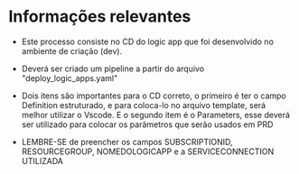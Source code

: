 # Informações relevantes
- Este processo consiste no CD do logic app que foi desenvolvido no ambiente de criação (dev). 

- Deverá ser criado um pipeline a partir do arquivo "deploy_logic_apps.yaml"

- Dois itens são importantes para o CD correto, o primeiro é ter o campo Definition estruturado, e para coloca-lo no arquivo template, será melhor utilizar o Vscode. E o segundo item é o Parameters, esse deverá ser utilizado para colocar os parâmetros que serão usados em PRD

- LEMBRE-SE de preencher os campos SUBSCRIPTIONID, RESOURCEGROUP, NOMEDOLOGICAPP e a SERVICECONNECTION UTILIZADA
